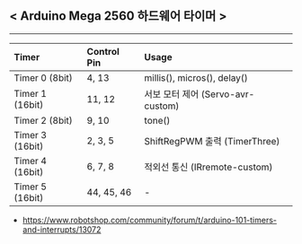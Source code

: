 ## < Arduino Mega 2560 하드웨어 타이머 >

---

| Timer | Control Pin | Usage |
|:---|:---|:---|
| Timer 0 (8bit) | 4, 13 | millis(), micros(), delay() |
| Timer 1 (16bit) | 11, 12 | 서보 모터 제어 (Servo-avr-custom) |
| Timer 2 (8bit) | 9, 10 | tone() | 
| Timer 3 (16bit) | 2, 3, 5 | ShiftRegPWM 출력 (TimerThree) |
| Timer 4 (16bit) | 6, 7, 8 | 적외선 통신 (IRremote-custom) |
| Timer 5 (16bit) | 44, 45, 46 | - |

- https://www.robotshop.com/community/forum/t/arduino-101-timers-and-interrupts/13072